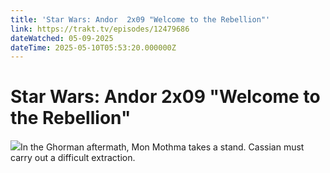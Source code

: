 ```yaml
---
title: 'Star Wars: Andor  2x09 "Welcome to the Rebellion"' 
link: https://trakt.tv/episodes/12479686
dateWatched: 05-09-2025
dateTime: 2025-05-10T05:53:20.000000Z
---
```

# Star Wars: Andor  2x09 "Welcome to the Rebellion"

![](https://walter-r2.trakt.tv/images/episodes/012/479/686/screenshots/thumb/c7dd7dce73.jpg)In the Ghorman aftermath, Mon Mothma takes a stand. Cassian must carry out a difficult extraction.